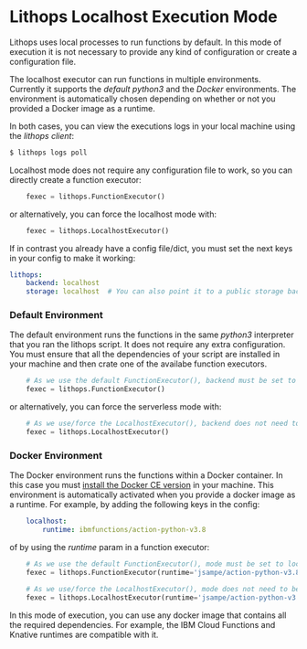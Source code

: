 # Lithops Localhost Execution Mode

Lithops uses local processes to run functions by default. In this mode of execution it is not necessary to provide any kind of configuration or create a configuration file. 

The localhost executor can run functions in multiple environments. Currently it supports the *default python3* and the *Docker* environments. The environment is automatically chosen depending on whether or not you provided a Docker image as a runtime.

In both cases, you can view the executions logs in your local machine using the *lithops client*:

```bash
$ lithops logs poll
```

Localhost mode does not require any configuration file to work, so you can directly create a function executor:

```python
    fexec = lithops.FunctionExecutor()
```

or alternatively, you can force the localhost mode with:

```python
    fexec = lithops.LocalhostExecutor()
```

If in contrast you already have a config file/dict, you must set the next keys in your config to make it working:

```yaml
lithops:
    backend: localhost
    storage: localhost  # You can also point it to a public storage backend, such as aws_s3 or ibm_cos
```

### Default Environment
The default environment runs the functions in the same *python3* interpreter that you ran the lithops script.
It does not require any extra configuration. You must ensure that all the dependencies of your script are installed in your machine and then crate one of the availabe function executors.

```python
    # As we use the default FunctionExecutor(), backend must be set to localhost in config
    fexec = lithops.FunctionExecutor()
```

or alternatively, you can force the serverless mode with:

```python
    # As we use/force the LocalhostExecutor(), backend does not need to be set to localhost in config
    fexec = lithops.LocalhostExecutor()
```


### Docker Environment
The Docker environment runs the functions within a Docker container. In this case you must [install the Docker CE version](https://docs.docker.com/get-docker/) in your machine. This environment is automatically activated when you provide a docker image as a runtime. For example, by adding the following keys in the config:

```yaml
    localhost:
        runtime: ibmfunctions/action-python-v3.8
```

of by using the *runtime* param in a function executor:


```python
    # As we use the default FunctionExecutor(), mode must be set to localhost in config
    fexec = lithops.FunctionExecutor(runtime='jsampe/action-python-v3.8')
```

```python
    # As we use/force the LocalhostExecutor(), mode does not need to be set to localhost in config
    fexec = lithops.LocalhostExecutor(runtime='jsampe/action-python-v3.8')
```

In this mode of execution, you can use any docker image that contains all the required dependencies. For example, the IBM Cloud Functions and Knative runtimes are compatible with it.
